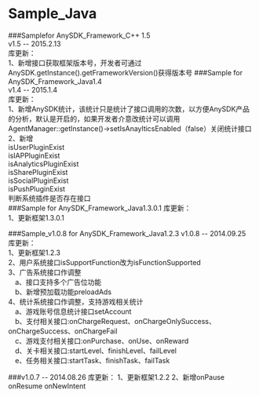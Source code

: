 Sample_Java
===========
###Samplefor AnySDK_Framework_C++ 1.5  
v1.5 -- 2015.2.13  
库更新：  
1、新增接口获取框架版本号，开发者可通过AnySDK.getInstance().getFrameworkVersion()获得版本号
###Sample for AnySDK_Framework_Java1.4  
v1.4  -- 2015.1.4  
库更新：      
1、新增AnySDK统计，该统计只是统计了接口调用的次数，以方便AnySDK产品的分析，默认是开启的，如果开发者介意改统计可以调用
AgentManager::getInstance()->setIsAnaylticsEnabled（false）关闭统计接口    
2、新增   
isUserPluginExist  
isIAPPluginExist  
isAnalyticsPluginExist  
isSharePluginExist  
isSocialPluginExist  
isPushPluginExist   
判断系统插件是否存在接口   
###Sample for AnySDK_Framework_Java1.3.0.1 
库更新：  
1、更新框架1.3.0.1 

###Sample_v1.0.8 for AnySDK_Framework_Java1.2.3
v1.0.8  -- 2014.09.25  
库更新：  
1、更新框架1.2.3  
2、用户系统接口isSupportFunction改为isFunctionSupported  
3、广告系统接口作调整  
&emsp;a、接口支持多个广告位功能  
&emsp;b、新增预加载功能preloadAds  
4、统计系统接口作调整，支持游戏相关统计  
&emsp;a、游戏账号信息统计接口setAccount  
&emsp;b、支付相关接口:onChargeRequest、onChargeOnlySuccess、onChargeSuccess、onChargeFail  
&emsp;c、游戏支付相关接口:onPurchase、onUse、onReward  
&emsp;d、关卡相关接口:startLevel、finishLevel、failLevel  
&emsp;e、任务相关接口:startTask、finishTask、failTask  

###v1.0.7  -- 2014.08.26
库更新：
1、更新框架1.2.2
2、新增onPause onResume onNewIntent
